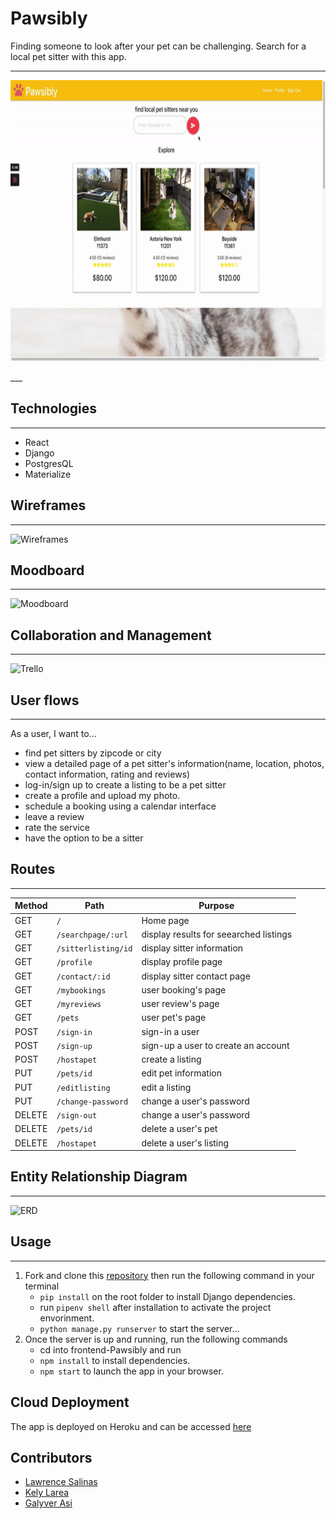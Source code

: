 # Pawsibly

Finding someone to look after your pet can be challenging. Search for a local pet sitter with this app. <br>
___
<p align="center">
  <img width="700" height="450" src="./build/static/images/gif.gif">
</p>
___

## Technologies
---
* React
* Django
* PostgresQL
* Materialize


## Wireframes
---
![Wireframes](static/images/pawsibly_wireframe.png)

## Moodboard
---
![Moodboard](static/images/pawsibly_moodboard.png)

## Collaboration and Management
---
![Trello](static/images/pawsibly_trello.png)


## User flows
---
As a user, I want to...<br>
* find pet sitters by zipcode or city
* view a detailed page of a pet sitter's information(name, location, photos, contact information, rating and reviews)
* log-in/sign up to create a listing to be a pet sitter
* create a profile and upload my photo.
* schedule a booking using a calendar interface
* leave a review 
* rate the service
* have the option to be a sitter

## Routes
___

| Method | Path | Purpose |
| ------ | -------------- | -------------------------------- |
| GET | `/` |Home page |
| GET | `/searchpage/:url` | display results for seearched listings  |
| GET | `/sitterlisting/id` | display sitter information |
| GET | `/profile` | display profile page |
| GET | `/contact/:id` | display sitter contact page |
| GET | `/mybookings` | user booking's page |
| GET | `/myreviews` | user review's page |
| GET | `/pets` | user pet's page |
| POST | `/sign-in` | sign-in a user|
| POST | `/sign-up` | sign-up a user to create an account|
| POST | `/hostapet` |create a listing|
| PUT | `/pets/id` | edit  pet information |
| PUT | `/editlisting` | edit a listing|
| PUT | `/change-password` | change a user's password|
| DELETE | `/sign-out` | change a user's password|
| DELETE | `/pets/id` | delete a user's pet|
| DELETE | `/hostapet` | delete a user's listing|


## Entity Relationship Diagram
___

![ERD](static/images/pawsibly_erd.png)

## Usage
---
1. Fork and clone this [repository](https://github.com/lawrencesalinas/pawsibly-production) then run the following command in your terminal
    * ```pip install``` on the root folder to install Django dependencies.
    * run ```pipenv shell```  after installation to activate the project envorinment.
    * ```python manage.py runserver``` to start the server...
2. Once the server is up and running,  run the following commands
    * cd into frontend-Pawsibly and run 
    * ```npm install``` to install dependencies.
    *  ```npm start``` to launch the app in your browser.
  

## Cloud Deployment
The app is deployed on Heroku and can be accessed [here](https://pawsibly.herokuapp.com/)

## Contributors

- [Lawrence Salinas](https://github.com/lawrencesalinas)
- [Kely Larea](https://github.com/kellylarrea)
- [Galyver Asi](https://github.com/galyverasi)